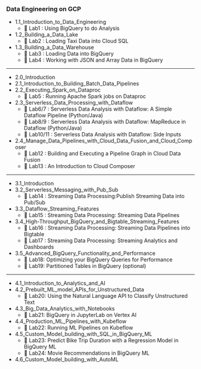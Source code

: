 ### Data Engineering on GCP

- 1.1_Introduction_to_Data_Engineering
  - :memo: Lab1 : Using BigQuery to do Analysis
- 1.2_Building_a_Data_Lake
  - :memo: Lab2 : Loading Taxi Data into Cloud SQL
- 1.3_Building_a_Data_Warehouse
  - :memo: Lab3 : Loading Data into BigQuery
  - :memo: Lab4 : Working with JSON and Array Data in BigQuery
---
- 2.0_Introduction
- 2.1_Introduction_to_Building_Batch_Data_Pipelines
- 2.2_Executing_Spark_on_Dataproc
  - :memo: Lab5 : Running Apache Spark jobs on Dataproc
- 2.3_Serverless_Data_Processing_with_Dataflow
  - :memo: Lab6/7 : Serverless Data Analysis with Dataflow: A Simple Dataflow Pipeline (Python/Java)
  - :memo: Lab8/9 : Serverless Data Analysis with Dataflow: MapReduce in Dataflow (Python/Java)
  - :memo: Lab10/11 : Serverless Data Analysis with Dataflow: Side Inputs 
- 2.4_Manage_Data_Pipelines_with_Cloud_Data_Fusion_and_Cloud_Composer
  - :memo: Lab12 : Building and Executing a Pipeline Graph in Cloud Data Fusion
  - :memo: Lab13 : An Introduction to Cloud Composer
---
- 3.1_Introduction
- 3.2_Serverless_Messaging_with_Pub_Sub
  - :memo: Lab14 : Streaming Data Processing:Publish Streaming Data into Pub/Sub
- 3.3_Dataflow_Streaming_Features
  - :memo: Lab15 : Streaming Data Processing: Streaming Data Pipelines
- 3.4_High-Throughput_BigQuery_and_Bigtable_Streaming_Features
  - :memo: Lab16 : Streaming Data Processing: Streaming Data Pipelines into Bigtable
  - :memo: Lab17 : Streaming Data Processing: Streaming Analytics and Dashboards
- 3.5_Advanced_BigQuery_Functionality_and_Performance
  - :memo: Lab18: Optimizing your BigQuery Queries for Performance
  - :memo: Lab19: Partitioned Tables in BigQuery (optional)
---
- 4.1_Introduction_to_Analytics_and_AI
- 4.2_Prebuilt_ML_model_APIs_for_Unstructured_Data
  - :memo: Lab20: Using the Natural Language API to Classify Unstructured Text
- 4.3_Big_Data_Analytics_with_Notebooks
  - :memo: Lab21: BigQuery in JupyterLab on Vertex AI
- 4.4_Production_ML_Pipelines_with_Kubeflow
  - :memo: Lab22: Running ML Pipelines on Kubeflow
- 4.5_Custom_Model_building_with_SQL_in_BigQuery_ML
  - :memo: Lab23: Predict Bike Trip Duration with a Regression Model in BigQuery ML
  - :memo: Lab24: Movie Recommendations in BigQuery ML
- 4.6_Custom_Model_building_with_AutoML